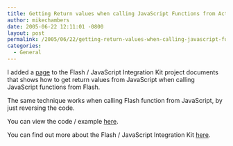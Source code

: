 ```yaml
---
title: Getting Return values when calling JavaScript Functions from ActionScript / Flash
author: mikechambers
date: 2005-06-22 12:11:01 -0800
layout: post
permalink: /2005/06/22/getting-return-values-when-calling-javascript-functions-from-actionscript-flash/
categories:
  - General
---
```



I added a [page][1] to the Flash / JavaScript Integration Kit project documents that shows how to get return values from JavaScript when calling JavaScript functions from Flash.

The same technique works when calling Flash function from JavaScript, by just reversing the code.

You can view the code / example [here][1].

You can find out more about the Flash / JavaScript Integration Kit [here][2].

 [1]: http://www.osflash.org/doku.php?id=flashjs:docs:usage:simreturn
 [2]: http://www.macromedia.com/go/flashjavascript/